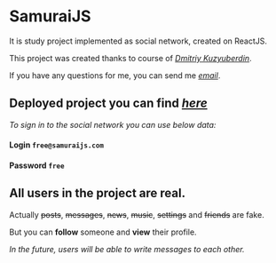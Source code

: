 # SamuraiJS

It is study project implemented as social network, created on ReactJS.

This project was created thanks to course of *[Dmitriy Kuzyuberdin](https://www.youtube.com/itkamasutra)*.

If you have any questions for me, you can send me *[email](iaydynov1998@gmail.com)*.

## Deployed project you can find *[here](https://isaywtf.github.io/SamuraiJS/)*

*To sign in to the social network you can use below data:*

#### Login `free@samuraijs.com`

#### Password `free`

## All users in the project are real.

Actually ~~posts~~, ~~messages~~, ~~news~~, ~~music~~, ~~settings~~ and ~~friends~~ are fake.

But you can **follow** someone and **view** their profile.

*In the future, users will be able to write messages to each other.* 
